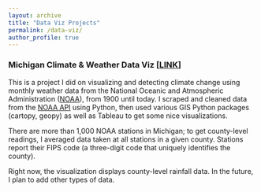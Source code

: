 ```yaml
---
layout: archive
title: "Data Viz Projects"
permalink: /data-viz/
author_profile: true
---
```


### Michigan Climate & Weather Data Viz \[[LINK](https://clstith.github.io/michigan-climate)\]

This is a project I did on visualizing and detecting climate change using monthly weather data from the National Oceanic and Atmospheric Administration ([NOAA](https://www.noaa.gov/)), from 1900 until today. I scraped and cleaned data from the [NOAA API](https://www.ncdc.noaa.gov/cdo-web/webservices/v2) using Python, then used various GIS Python packages (cartopy, geopy) as well as Tableau to get some nice visualizations. 

There are more than 1,000 NOAA stations in Michigan; to get county-level readings, I averaged data taken at all stations in a given county. Stations report their FIPS code (a three-digit code that uniquely identifies the county). 

Right now, the visualization displays county-level rainfall data. In the future, I plan to add other types of data.